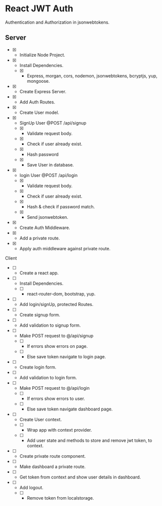 # React JWT Auth

Authentication and Authorization in jsonwebtokens.

## Server

* [X] - Initialize Node Project.
* [X] - Install Dependencies.
  * [X] - Express, morgan, cors, nodemon, jsonwebtokens, bcryptjs, yup, mongoose.
* [X] - Create Express Server.
* [X] - Add Auth Routes.
* [X] - Create User model.
* [X] - SignUp User @POST /api/signup
  * [X] - Validate request body.
  * [X] - Check if user already exist.
  * [X] - Hash password
  * [X] - Save User in database.
* [X] - login User @POST /api/login
  * [X] - Validate request body.
  * [X] - Check if user already exist.
  * [X] - Hash  & check if password match.
  * [X] - Send jsonwebtoken.
* [X] - Create Auth Middleware.
* [X] - Add a private route.
* [X] - Apply auth middleware against private route.

Client

* [ ] - Create a react app.
* [ ] - Install Dependencies.
  * [ ] - react-router-dom, bootstrap, yup.
* [ ] - Add login/signUp, protected Routes.
* [ ] - Create signup form.
* [ ] - Add validation to signup form.
* [ ] - Make POST request to @/api/signup
  * [ ] - If errors show errors on page.
  * [ ] - Else save token navigate to login page.
* [ ] - Create login form.
* [ ] - Add validation to login form.
* [ ] - Make POST request to @/api/login
  * [ ] - If errors show errors to user.
  * [ ] - Else save token navigate dashboard page.
* [ ] - Create User context.
  * [ ] - Wrap app with context provider.
  * [ ] - Add user state and methods to store and remove jwt token, to context.
* [ ] - Create private route component.
* [ ] - Make dashboard a private route.
* [ ] - Get token from context and show user details in dashboard.
* [ ] - Add logout.
  * [ ] - Remove token from localstorage.
